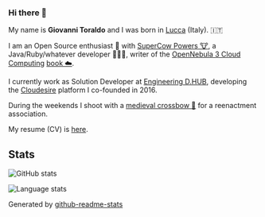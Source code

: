 ### Hi there 👋

My name is **Giovanni Toraldo** and I was born in [Lucca][lucca] (Italy). 🇮🇹

I am an Open Source enthusiast 🐧 with [SuperCow Powers 🐮][2], a
Java/Ruby/whatever developer 🧑🏻‍💻, writer of the [OpenNebula 3 Cloud Computing][3]
[book ☁️][4].

I currently work as Solution Developer at [Engineering D.HUB][5],
developing the [Cloudesire][6] platform I co-founded in 2016.

During the weekends I shoot with a [medieval crossbow 🎯][7] for a reenactment association.

My resume (CV) is [here](https://gionn.net/files/giovanni-toraldo-cv.pdf).

[lucca]: https://goo.gl/maps/ULH2ab9wLrNGa3M86
[2]: https://serverfault.com/users/72778/giovanni-toraldo
[3]: https://www.packtpub.com/virtualization-and-cloud/opennebula-3-cloud-computing
[4]: https://www.amazon.com/OpenNebula-Cloud-Computing-Giovanni-Toraldo/dp/1849517460
[5]: https://eng.it/dhub
[6]: https://www.cloudesire.com
[7]: https://consanpaolino.org/gallery

## Stats

![GitHub stats](https://github-readme-stats.vercel.app/api?username=gionn&show_icons=true&theme=synthwave)

![Language stats](https://github-readme-stats.vercel.app/api/top-langs/?username=gionn&layout=compact&theme=synthwave&exclude_repo=consanpaolino,blog,luccamedievale,fratresmontecarlo.org,annak)

Generated by [github-readme-stats](https://github.com/anuraghazra/github-readme-stats)
